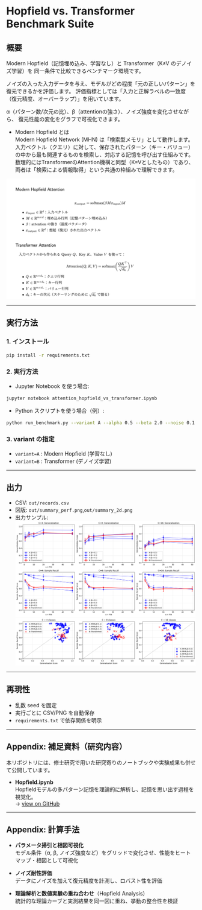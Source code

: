 # Hopfield vs. Transformer Benchmark Suite

## 概要
Modern Hopfield（記憶埋め込み、学習なし）と Transformer（K≠V のデノイズ学習）を
同一条件で比較できるベンチマーク環境です。

ノイズの入った入力データを与え、モデルがどの程度「元の正しいパターン」を復元できるかを評価します。
評価指標としては「入力と正解ラベルの一致度（復元精度、オーバーラップ）」を用いています。

α（パターン数/次元の比）、β（attentionの強さ）、ノイズ強度を変化させながら、
復元性能の変化をグラフで可視化できます。


- Modern Hopfield とは  
Modern Hopfield Network (MHN) は「検索型メモリ」として動作します。
入力ベクトル（クエリ）に対して、保存されたパターン（キー・バリュー）の中から最も関連するものを検索し、対応する記憶を呼び出す仕組みです。数理的にはTransformerのAttention機構と同型（K=Vとしたもの）であり、両者は「検索による情報取得」という共通の枠組みで理解できます。

![MHN vs TF](docs/attention_cmp.png)  



---

## 実行方法

### 1. インストール
```bash
pip install -r requirements.txt
```

### 2. 実行方法
- Jupyter Notebook を使う場合:
```bash
jupyter notebook attention_hopfield_vs_transformer.ipynb
```

- Python スクリプトを使う場合（例）:
```bash
python run_benchmark.py --variant A --alpha 0.5 --beta 2.0 --noise 0.1
```

### 3. variant の指定
- `variant=A` : Modern Hopfield (学習なし)
- `variant=B` : Transformer (デノイズ学習)

---

## 出力
- CSV: `out/records.csv`
- 図版: `out/summary_perf.png`,`out/summary_2d.png`
- 出力サンプル:
![Performance curve](out/summary_perf.png)
![2D map](out/summary_2d.png)


---

## 再現性
- 乱数 seed を固定
- 実行ごとに CSV/PNG を自動保存
- `requirements.txt` で依存関係を明示

---

## Appendix: 補足資料（研究内容）

本リポジトリには、修士研究で用いた研究寄りのノートブックや実験成果も併せて公開しています。

- **Hopfield.ipynb**  
  Hopfieldモデルの多パターン記憶を理論的に解析し、記憶を思い出す過程を視覚化。  
  → [view on GitHub](appendix/Hopfield.ipynb)

---

## Appendix: 計算手法

- **パラメータ掃引と相図可視化**  
  モデル条件（α, β, ノイズ強度など）をグリッドで変化させ、性能をヒートマップ・相図として可視化

- **ノイズ耐性評価**  
  データにノイズを加えて復元精度を計測し、ロバスト性を評価

- **理論解析と数値実験の重ね合わせ**（Hopfield Analysis）  
  統計的な理論カーブと実測結果を同一図に重ね、挙動の整合性を検証
  

